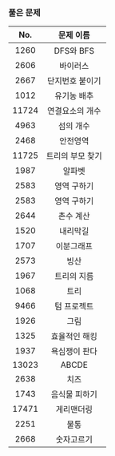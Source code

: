 ### 풀은 문제

|No.|문제 이름|
|:---:|:---:|
|1260|DFS와 BFS|
|2606|바이러스|
|2667|단지번호 붙이기|
|1012|유기농 배추|
|11724|연결요소의 개수|
|4963|섬의 개수|
|2468|안전영역|
|11725|트리의 부모 찾기|
|1987 |    알파벳 |
|2583 |  영역 구하기 |
|2583 |  영역 구하기 |
|2644 |   촌수 계산 |
|1520 |   내리막길 |
|1707 |  이분그래프 |
|2573 |     빙산 |
|1967 |  트리의 지름 |
|1068 |     트리 |
|9466 |   텀 프로젝트 |
|1926 |     그림|
|1325 | 효율적인 해킹|
|1937 | 욕심쟁이 판다|
|13023|     ABCDE|
|2638 |     치즈|
|1743 | 음식물 피하기|
|17471|   게리맨더링|
|2251 |     물통|
|2668 |   숫자고르기|
